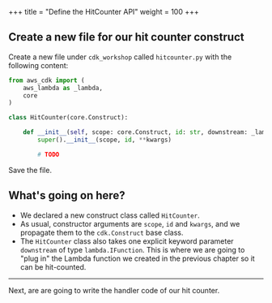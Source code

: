 +++
title = "Define the HitCounter API"
weight = 100
+++

## Create a new file for our hit counter construct

Create a new file under `cdk_workshop` called `hitcounter.py` with the following content:

```python
from aws_cdk import (
    aws_lambda as _lambda,
    core
)

class HitCounter(core.Construct):

    def __init__(self, scope: core.Construct, id: str, downstream: _lambda.IFunction, **kwargs):
        super().__init__(scope, id, **kwargs)

        # TODO
```

Save the file.

## What's going on here?

* We declared a new construct class called `HitCounter`.
* As usual, constructor arguments are `scope`, `id` and `kwargs`, and we
  propagate them to the `cdk.Construct` base class.
* The `HitCounter` class also takes one explicit keyword parameter `downstream`
  of type `lambda.IFunction`. This is where we are going to "plug in" the Lambda
  function we created in the previous chapter so it can be hit-counted.

----

Next, are are going to write the handler code of our hit counter.
